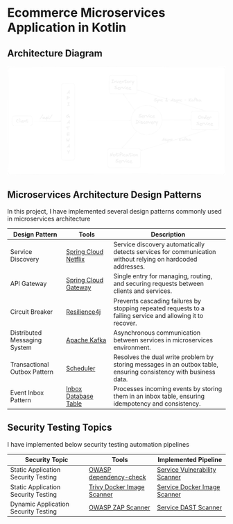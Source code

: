 # Ecommerce Microservices Application in Kotlin

## Architecture Diagram

![Architecture Diagram](images/architecture-diagram.png)

## Microservices Architecture Design Patterns

In this project, I have implemented several design patterns commonly used in microservices architecture

| Design Pattern               | Tools                                                                                                                                  | Description                                                                                                      |
|------------------------------|----------------------------------------------------------------------------------------------------------------------------------------|------------------------------------------------------------------------------------------------------------------|
| Service Discovery            | [Spring Cloud Netflix](https://spring.io/projects/spring-cloud-netflix)                                                                | Service discovery automatically detects services for communication without relying on hardcoded addresses.       |
| API Gateway                  | [Spring Cloud Gateway](https://spring.io/projects/spring-cloud-gateway)                                                                | Single entry for managing, routing, and securing requests between clients and services.                          |
| Circuit Breaker              | [Resilience4j](https://resilience4j.readme.io/docs)                                                                                    | Prevents cascading failures by stopping repeated requests to a failing service and allowing it to recover.       |
| Distributed Messaging System | [Apache Kafka](https://kafka.apache.org/)                                                                                              | Asynchronous communication between services in microservices environment.                                        |
| Transactional Outbox Pattern | [Scheduler](https://docs.spring.io/spring-framework/docs/current/javadoc-api/org/springframework/scheduling/annotation/Scheduled.html) | Resolves the dual write problem by storing messages in an outbox table, ensuring consistency with business data. |
| Event Inbox Pattern          | [Inbox Database Table](https://softwaremill.com/microservices-101/#inbox-pattern)                                                      | Processes incoming events by storing them in an inbox table, ensuring idempotency and consistency.               |

## Security Testing Topics

I have implemented below security testing automation pipelines

| Security Topic                       | Tools                                                                             | Implemented Pipeline                                                                       |
|--------------------------------------|-----------------------------------------------------------------------------------|--------------------------------------------------------------------------------------------|
| Static Application Security Testing  | [OWASP dependency-check](https://jeremylong.github.io/DependencyCheck/index.html) | [Service Vulnerability Scanner](.github/workflows/service-vulnerability-scanner.yaml)      | 
| Static Application Security Testing  | [Trivy Docker Image Scanner](https://trivy.dev/)                                  | [Service Docker Image Scanner](.github/workflows/service-image-vulnerability-scanner.yaml) | 
| Dynamic Application Security Testing | [OWASP ZAP Scanner](https://www.zaproxy.org/)                                     | [Service DAST Scanner](.github/workflows/service-dast-scanner.yaml)                        | 
